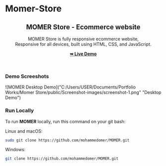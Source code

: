 # Momer-Store
<div align="center">
  
  <h2 align="center">MOMER Store - Ecommerce website</h2>

  MOMER Store is fully responsive ecommerce website, <br />Responsive for all devices, built using HTML, CSS, and JavaScript.

  <a href="https://momer-store.web.app/"><strong>➥ Live Demo</strong></a>

</div>

<br />

### Demo Screeshots

![MOMER Desktop Demo]("C:/Users/USER/Documents/Portfolio Works/Momer Store/public/Screenshot-images/screenshot-1.png" "Desktop Demo")

### Run Locally

To run **MOMER** locally, run this command on your git bash:

Linux and macOS:

```bash
sudo git clone https://github.com/mohammedomer/MOMER.git
```

Windows:

```bash
git clone https://github.com/mohammedomer/MOMER.git
```

